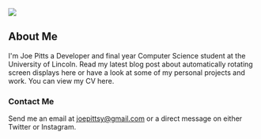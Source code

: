 <img src="https://raw.githubusercontent.com/Pittsy24/Pittsy24/master/header.png" >

## About Me

I'm Joe Pitts a Developer and final year Computer Science student at the University of Lincoln. Read my latest blog post about automatically rotating screen displays here or have a look at some of my personal projects and work. You can view my CV here.
### Contact Me
Send me an email at joepittsy@gmail.com or a direct message on either Twitter or Instagram.

